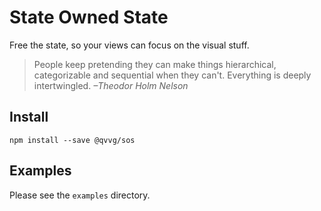 # State Owned State

Free the state, so your views can focus on the visual stuff.

> People keep pretending they can make things hierarchical, categorizable and sequential when they can't. Everything is deeply intertwingled. _–Theodor Holm Nelson_

## Install

```
npm install --save @qvvg/sos
```

## Examples

Please see the `examples` directory.
